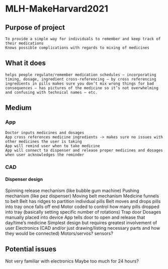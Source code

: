 # MLH-MakeHarvard2021

## Purpose of project
    To provide a simple way for individuals to remember and keep track of their medications
    Knows possible complications with regards to mixing of medicines
## What it does
    helps people regulate/remember medication schedules — incorporating timing, dosage, ingredient cross-referencing – by cross referencing ingredients in pills makes sure you don’t mix wrong things for bad consequences – has pictures of the medicine so it’s not overwhelming and confusing with technical names – etc. 
## Medium
### App
    Doctor inputs medicines and dosages
    App cross references medicine ingredients -> makes sure no issues with other medicines the user is taking
    App will remind user when to take medicine
    App will connect to dispenser and release proper medicines and dosages when user acknowledges the reminder
### CAD
#### Dispenser design
Spinning release mechanism (like bubble gum machine)
Pushing mechanism (like pez dispenser)
Moving belt mechanism
Medicine funnels to belt
Belt has ridges to partition individual pills
Belt moves and drops pills into tray once falls off end
Motor coded to control how many pills dropped into tray (basically setting specific number of rotations)
Trap door
Dosages manually placed into device
App tells door to open and release that day/time’s medicine
Simplest design but requires greatest involvement of user
Electronics (CAD and/or just drawing/listing necessary parts and how they would be connected)
Motors/servos?
sensors?
## Potential issues
Not very familiar with electronics
Maybe too much for 24 hours?

